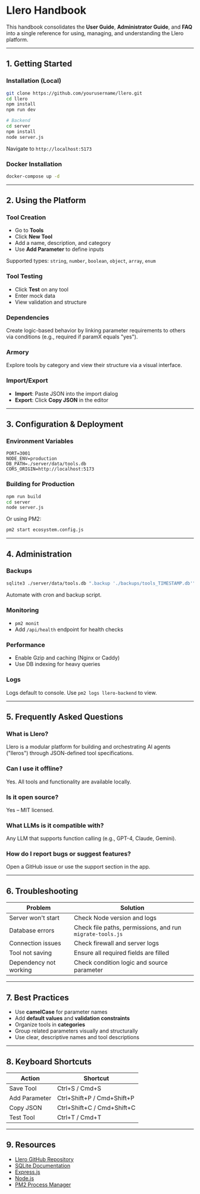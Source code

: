 # Llero Handbook

This handbook consolidates the **User Guide**, **Administrator Guide**, and **FAQ** into a single reference for using, managing, and understanding the Llero platform.

---

## 1. Getting Started

### Installation (Local)

```bash
git clone https://github.com/yourusername/llero.git
cd llero
npm install
npm run dev

# Backend
cd server
npm install
node server.js
```

Navigate to `http://localhost:5173`

### Docker Installation

```bash
docker-compose up -d
```

---

## 2. Using the Platform

### Tool Creation

- Go to **Tools**
- Click **New Tool**
- Add a name, description, and category
- Use **Add Parameter** to define inputs

Supported types: `string`, `number`, `boolean`, `object`, `array`, `enum`

### Tool Testing

- Click **Test** on any tool
- Enter mock data
- View validation and structure

### Dependencies

Create logic-based behavior by linking parameter requirements to others via conditions (e.g., required if paramX equals "yes").

### Armory

Explore tools by category and view their structure via a visual interface.

### Import/Export

- **Import**: Paste JSON into the import dialog
- **Export**: Click **Copy JSON** in the editor

---

## 3. Configuration & Deployment

### Environment Variables

```
PORT=3001
NODE_ENV=production
DB_PATH=./server/data/tools.db
CORS_ORIGIN=http://localhost:5173
```

### Building for Production

```bash
npm run build
cd server
node server.js
```

Or using PM2:

```bash
pm2 start ecosystem.config.js
```

---

## 4. Administration

### Backups

```bash
sqlite3 ./server/data/tools.db ".backup './backups/tools_TIMESTAMP.db'"
```

Automate with cron and backup script.

### Monitoring

- `pm2 monit`
- Add `/api/health` endpoint for health checks

### Performance

- Enable Gzip and caching (Nginx or Caddy)
- Use DB indexing for heavy queries

### Logs

Logs default to console. Use `pm2 logs llero-backend` to view.

---

## 5. Frequently Asked Questions

### What is Llero?

Llero is a modular platform for building and orchestrating AI agents ("lleros") through JSON-defined tool specifications.

### Can I use it offline?

Yes. All tools and functionality are available locally.

### Is it open source?

Yes – MIT licensed.

### What LLMs is it compatible with?

Any LLM that supports function calling (e.g., GPT-4, Claude, Gemini).

### How do I report bugs or suggest features?

Open a GitHub issue or use the support section in the app.

---

## 6. Troubleshooting

| Problem                     | Solution                                                                 |
|----------------------------|--------------------------------------------------------------------------|
| Server won't start         | Check Node version and logs                                              |
| Database errors            | Check file paths, permissions, and run `migrate-tools.js`                |
| Connection issues          | Check firewall and server logs                                           |
| Tool not saving            | Ensure all required fields are filled                                    |
| Dependency not working     | Check condition logic and source parameter                              |

---

## 7. Best Practices

- Use **camelCase** for parameter names
- Add **default values** and **validation constraints**
- Organize tools in **categories**
- Group related parameters visually and structurally
- Use clear, descriptive names and tool descriptions

---

## 8. Keyboard Shortcuts

| Action         | Shortcut              |
|----------------|-----------------------|
| Save Tool      | Ctrl+S / Cmd+S        |
| Add Parameter  | Ctrl+Shift+P / Cmd+Shift+P |
| Copy JSON      | Ctrl+Shift+C / Cmd+Shift+C |
| Test Tool      | Ctrl+T / Cmd+T        |

---

## 9. Resources

- [Llero GitHub Repository](https://github.com/yourusername/llero)
- [SQLite Documentation](https://sqlite.org/docs.html)
- [Express.js](https://expressjs.com/)
- [Node.js](https://nodejs.org/)
- [PM2 Process Manager](https://pm2.keymetrics.io/)
